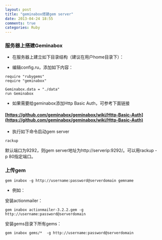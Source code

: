 ```yaml
---
layout: post
title: "geminabox搭建gem server"
date: 2013-04-24 18:55
comments: true
categories: Ruby
---
```


### 服务器上搭建Geminabox

* 在服务器上建立如下目录结构（建议在用户home目录下）：


* 编辑config.ru，添加如下内容：

```
require "rubygems"
require "geminabox"

Geminabox.data = "./data"
run Geminabox
```

* 如果需要给geminabox添加Http Basic Auth，可参考下面链接
#### [https://github.com/geminabox/geminabox/wiki/Http-Basic-Auth](https://github.com/geminabox/geminabox/wiki/Http-Basic-Auth)

* 执行如下命令启动gem server

```
rackup
```

默认端口为9292，则gem server地址为http://serverip:9292/。可以用rackup -p 80指定端口。

### 上传gem

```
gem inabox -g http://username:password@serverdomain gemname
```

* 例如：

安装actionmailer：
```
gem inabox actionmailer-3.2.2.gem -g http://username:password@serverdomain
```

安装gems目录下所有gems：
```
gem inabox gems/*  -g http://username:password@serverdomain
```
